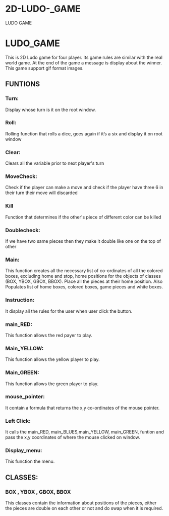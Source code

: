 # 2D-LUDO-_GAME
LUDO GAME 
# LUDO_GAME
This is 2D Ludo game for four player. Its game rules are similar with the real world game. At the end of the game a message is display about the winner. This game support gif format images.
## FUNTIONS
### Turn:
Display whose turn is it on the root window.
### Roll:
Rolling function that rolls a dice, goes again if it’s a six and display it on root window
### Clear:
Clears all the variable prior to next player's turn
### MoveCheck:
Check if the player can make a move and check if the player have three 6 in their turn their move will discarded
### Kill
Function that determines if the other's piece of different color can be killed
### Doublecheck:
If we have two same pieces then they make it double like one on the top of other
### Main:
This function creates all the necessary list of co-ordinates of all the colored boxes, excluding home and
stop, home positions for the objects of classes (BOX, YBOX, GBOX, BBOX). Place all the pieces at their
home position. Also Populates list of home boxes, colored boxes, game pieces and white boxes.
### Instruction:
It display all the rules for the user when user click the button.
### main_RED:
This function allows the red payer to play.
### Main_YELLOW:
This function allows the yellow player to play.
### Main_GREEN:
This function allows the green player to play.
### mouse_pointer:
It contain a formula that returns the x,y co-ordinates of the mouse pointer.
### Left Click:
It calls the main_RED, main_BLUES,main_YELLOW, main_GREEN, funtion and pass the x,y coordinates of where the mouse clicked on window.
### Display_menu:
This function the menu.
## CLASSES:
### BOX , YBOX , GBOX, BBOX
This classes contain the information about positions of the pieces, either the pieces are double on each
other or not and do swap when it is required.
